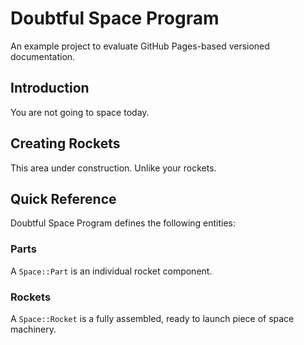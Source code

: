 # Doubtful Space Program

An example project to evaluate GitHub Pages-based versioned documentation.

## Introduction

You are not going to space today.

## Creating Rockets

This area under construction. Unlike your rockets.

## Quick Reference

Doubtful Space Program defines the following entities:

### Parts

A `Space::Part` is an individual rocket component.

### Rockets

A `Space::Rocket` is a fully assembled, ready to launch piece of space machinery.
